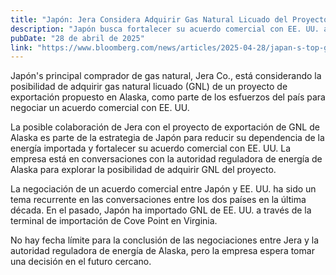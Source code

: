 ```yaml
---
title: "Japón: Jera Considera Adquirir Gas Natural Licuado del Proyecto de Exportación de Alaska"
description: "Japón busca fortalecer su acuerdo comercial con EE. UU. a través de la negociación de un acuerdo para la importación de gas natural licuado de Alaska."
pubDate: "28 de abril de 2025"
link: "https://www.bloomberg.com/news/articles/2025-04-28/japan-s-top-gas-buyer-mulls-joining-alaska-lng-export-project"
---
```

Japón's principal comprador de gas natural, Jera Co., está considerando la posibilidad de adquirir gas natural licuado (GNL) de un proyecto de exportación propuesto en Alaska, como parte de los esfuerzos del país para negociar un acuerdo comercial con EE. UU.

La posible colaboración de Jera con el proyecto de exportación de GNL de Alaska es parte de la estrategia de Japón para reducir su dependencia de la energía importada y fortalecer su acuerdo comercial con EE. UU. La empresa está en conversaciones con la autoridad reguladora de energía de Alaska para explorar la posibilidad de adquirir GNL del proyecto.

La negociación de un acuerdo comercial entre Japón y EE. UU. ha sido un tema recurrente en las conversaciones entre los dos países en la última década. En el pasado, Japón ha importado GNL de EE. UU. a través de la terminal de importación de Cove Point en Virginia.

No hay fecha límite para la conclusión de las negociaciones entre Jera y la autoridad reguladora de energía de Alaska, pero la empresa espera tomar una decisión en el futuro cercano.